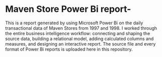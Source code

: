 # Maven Store Power Bi report-
This is a report generated by using Microsoft Power Bi on the daily transactional data of Maven Stores from 1997 and 1998.
I worked through the entire business intelligence workflow: connecting and shaping the source data, building a relational model, adding calculated columns and measures, and designing an interactive report. The source file and every format of Power Bi reports is uploaded here in this repository.
